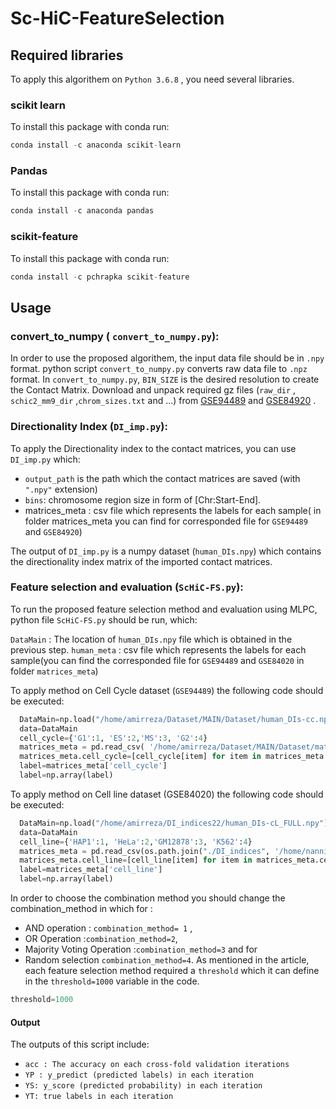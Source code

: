 
# Sc-HiC-FeatureSelection
## Required libraries
To apply this algorithem on `Python 3.6.8` , you need several libraries. 
### scikit learn
To install this package with conda run:
```python
conda install -c anaconda scikit-learn
```
### Pandas
To install this package with conda run:
```python
conda install -c anaconda pandas
```
### scikit-feature
To install this package with conda run:
```python
conda install -c pchrapka scikit-feature
```

## Usage
### convert_to_numpy ( `convert_to_numpy.py`):
In order to use the proposed algorithem, the input data file should be in `.npy` format. python script  `convert_to_numpy.py` converts raw data file to `.npz` format.
In `convert_to_numpy.py`, `BIN_SIZE` is the desired resolution to create the Contact Matrix. Download and unpack required gz files (`raw_dir` , `schic2_mm9_dir`  ,`chrom_sizes.txt` and ...) from [GSE94489](https://www.ncbi.nlm.nih.gov/geo/query/acc.cgi?acc=GSE94489) and  [GSE84920](https://www.ncbi.nlm.nih.gov/geo/query/acc.cgi?acc=GSE84920) .


### Directionality Index (`DI_imp.py`):

To apply the Directionality index to the contact matrices, you can use `DI_imp.py` which:

* `output_path` is the path which the contact matrices are saved (with `".npy"` extension)
* `bins`: chromosome region size in form of [Chr:Start-End].
* matrices_meta : csv file which represents the labels for each sample( in folder matrices_meta you can find for corresponded file for  `GSE94489` and `GSE84920`)

The output of `DI_imp.py` is a numpy dataset (`human_DIs.npy`) which contains the directionality index matrix of the imported contact matrices.

### Feature selection and evaluation (`ScHiC-FS.py`):


To run the proposed feature selection method and evaluation using MLPC, python file  `ScHiC-FS.py` should be run, which:

`DataMain` : The location of `human_DIs.npy` file which is obtained in the previous step.
`human_meta` : csv file which represents the labels for each sample(you can find the corresponded file for  `GSE94489` and `GSE84020` in folder `matrices_meta`)

To apply method on Cell Cycle dataset (`GSE94489`) the following code should be executed:
```python
  DataMain=np.load("/home/amirreza/Dataset/MAIN/Dataset/human_DIs-cc.npy")
  data=DataMain
  cell_cycle={'G1':1, 'ES':2,'MS':3, 'G2':4}
  matrices_meta = pd.read_csv( '/home/amirreza/Dataset/MAIN/Dataset/matrices_meta_cellcycle.tsv', sep="\t")
  matrices_meta.cell_cycle=[cell_cycle[item] for item in matrices_meta.cell_cycle]
  label=matrices_meta['cell_cycle']
  label=np.array(label)
  ```
To apply method on Cell line dataset (GSE84020) the following code should be executed:
```python
  DataMain=np.load("/home/amirreza/DI_indices22/human_DIs-cL_FULL.npy")
  data=DataMain
  cell_line={'HAP1':1, 'HeLa':2,'GM12878':3, 'K562':4}
  matrices_meta = pd.read_csv(os.path.join("./DI_indices", '/home/nanni/Projects/SingleCellHiC/DI_indices/matrices_meta.tsv'), sep="\t")
  matrices_meta.cell_line=[cell_line[item] for item in matrices_meta.cell_line]
  label=matrices_meta['cell_line']
  label=np.array(label)
  ```


In order to choose the combination method you should change the combination_method in which for :
* AND operation : `combination_method= 1` ,
* OR Operation :`combination_method=2`,
* Majority Voting Operation :`combination_method=3` and for 
* Random selection `combination_method=4`.
As mentioned in the article, each feature selection method required a `threshold` which it can define in the ```threshold=1000``` variable in the code.
```python
threshold=1000
```
#### Output
The outputs of this script include:
* `acc : The accuracy on each cross-fold validation iterations`
* `YP : y_predict (predicted labels) in each iteration`
* `YS: y_score (predicted probability) in each iteration`
* `YT: true labels in each iteration`
